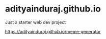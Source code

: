 # adityainduraj.github.io
Just a starter web dev project 

https://adityainduraj.github.io/meme-generator
